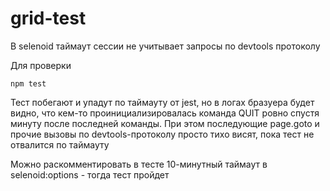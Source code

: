 # grid-test

В selenoid таймаут сессии не учитывает запросы по devtools протоколу

Для проверки

```
npm test
```

Тест побегают и упадут по таймауту от jest, но в логах бразуера будет видно, что кем-то проинициализировалась команда QUIT ровно спустя минуту после последней команды. При этом последующие page.goto и прочие вызовы по devtools-протоколу просто тихо висят, пока тест не отвалится по таймауту

Можно раскомментировать в тесте 10-минутный таймаут в selenoid:options - тогда тест пройдет
